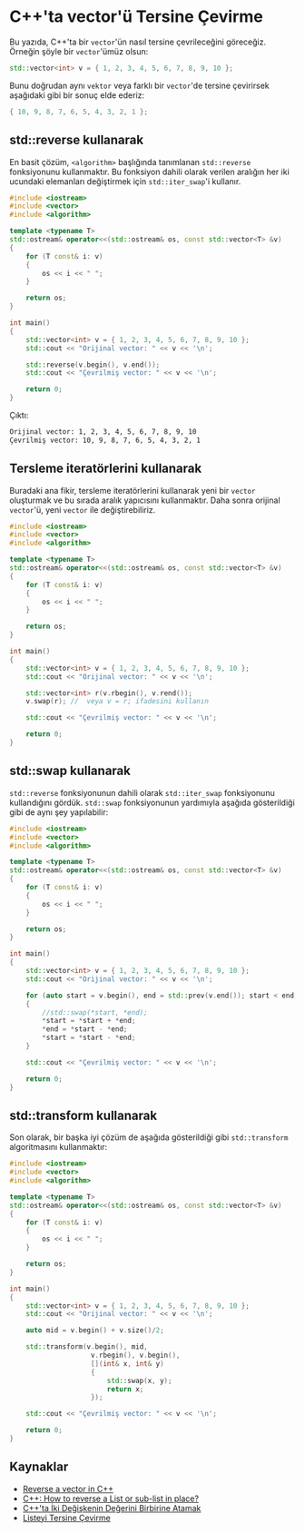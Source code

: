 # C++'ta vector'ü Tersine Çevirme

Bu yazıda, C++'ta bir `vector`'ün nasıl tersine çevrileceğini göreceğiz. Örneğin şöyle bir `vector`'ümüz olsun:

```cpp
std::vector<int> v = { 1, 2, 3, 4, 5, 6, 7, 8, 9, 10 };
```

Bunu doğrudan aynı `vektor` veya farklı bir `vector`'de tersine çevirirsek aşağıdaki gibi bir sonuç elde ederiz:

```cpp
{ 10, 9, 8, 7, 6, 5, 4, 3, 2, 1 };
```

## std::reverse kullanarak

En basit çözüm, `<algorithm>` başlığında tanımlanan `std::reverse` fonksiyonunu kullanmaktır. Bu fonksiyon dahili olarak verilen aralığın her iki ucundaki elemanları değiştirmek için `std::iter_swap`'i kullanır.

```cpp
#include <iostream>
#include <vector>
#include <algorithm>

template <typename T>
std::ostream& operator<<(std::ostream& os, const std::vector<T> &v)
{
    for (T const& i: v)
    {
        os << i << " ";
    }

    return os;
}

int main()
{
    std::vector<int> v = { 1, 2, 3, 4, 5, 6, 7, 8, 9, 10 };
    std::cout << "Orijinal vector: " << v << '\n';

    std::reverse(v.begin(), v.end());
    std::cout << "Çevrilmiş vector: " << v << '\n';

    return 0;
}
```

Çıktı:

```bash
Orijinal vector: 1, 2, 3, 4, 5, 6, 7, 8, 9, 10
Çevrilmiş vector: 10, 9, 8, 7, 6, 5, 4, 3, 2, 1
```

## Tersleme iteratörlerini kullanarak

Buradaki ana fikir, tersleme iteratörlerini kullanarak yeni bir `vector` oluşturmak ve bu sırada aralık yapıcısını kullanmaktır. Daha sonra orijinal `vector`'ü, yeni `vector` ile değiştirebiliriz.

```cpp
#include <iostream>
#include <vector>
#include <algorithm>

template <typename T>
std::ostream& operator<<(std::ostream& os, const std::vector<T> &v)
{
    for (T const& i: v)
    {
        os << i << " ";
    }

    return os;
}

int main()
{
    std::vector<int> v = { 1, 2, 3, 4, 5, 6, 7, 8, 9, 10 };
    std::cout << "Orijinal vector: " << v << '\n';

    std::vector<int> r(v.rbegin(), v.rend());
    v.swap(r); //  veya v = r; ifadesini kullanın

    std::cout << "Çevrilmiş vector: " << v << '\n';

    return 0;
}
```


## std::swap kullanarak

`std::reverse` fonksiyonunun dahili olarak `std::iter_swap` fonksiyonunu kullandığını gördük. `std::swap` fonksiyonunun yardımıyla aşağıda gösterildiği gibi de aynı şey yapılabilir:

```cpp
#include <iostream>
#include <vector>
#include <algorithm>

template <typename T>
std::ostream& operator<<(std::ostream& os, const std::vector<T> &v)
{
    for (T const& i: v)
    {
        os << i << " ";
    }

    return os;
}

int main()
{
    std::vector<int> v = { 1, 2, 3, 4, 5, 6, 7, 8, 9, 10 };
    std::cout << "Orijinal vector: " << v << '\n';

    for (auto start = v.begin(), end = std::prev(v.end()); start < end; ++start, --end)
    {
        //std::swap(*start, *end);
        *start = *start + *end;
        *end = *start - *end;
        *start = *start - *end;
    }

    std::cout << "Çevrilmiş vector: " << v << '\n';

    return 0;
}
```

## std::transform kullanarak

Son olarak, bir başka iyi çözüm de aşağıda gösterildiği gibi `std::transform` algoritmasını kullanmaktır:

```cpp
#include <iostream>
#include <vector>
#include <algorithm>

template <typename T>
std::ostream& operator<<(std::ostream& os, const std::vector<T> &v)
{
    for (T const& i: v)
    {
        os << i << " ";
    }

    return os;
}

int main()
{
    std::vector<int> v = { 1, 2, 3, 4, 5, 6, 7, 8, 9, 10 };
    std::cout << "Orijinal vector: " << v << '\n';

    auto mid = v.begin() + v.size()/2;

    std::transform(v.begin(), mid,
                    v.rbegin(), v.begin(),
                    [](int& x, int& y)
                    {
                        std::swap(x, y);
                        return x;
                    });

    std::cout << "Çevrilmiş vector: " << v << '\n';

    return 0;
}
```


## Kaynaklar

- [Reverse a vector in C++](https://www.techiedelight.com/reverse-vector-cpp/)
- [C++: How to reverse a List or sub-list in place?](https://thispointer.com/c-how-to-reverse-a-list-or-sub-list-in-place/)
- [C++'ta İki Değişkenin Değerini Birbirine Atamak](https://anilozbek.blogspot.com/2015/08/cta-iki-degiskenin-degerini-birbirine.html)
- [Listeyi Tersine Çevirme](https://algoritma-sorulari.blogspot.com/2018/12/listeyi-tersine-cevirme.html)
